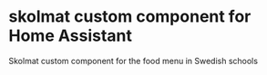 # skolmat custom component for Home Assistant
Skolmat custom component for the food menu in Swedish schools
